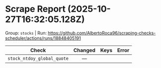 # Scrape Report (2025-10-27T16:32:05.128Z)

Group: `stocks`  |  Run: https://github.com/AlbertoRoca96/scraping-checks-scheduler/actions/runs/18848405191

| Check | Changed | Keys | Error |
|---|:---:|:--|:--|
| `stock_ntdoy_global_quote` | — |  |  |
